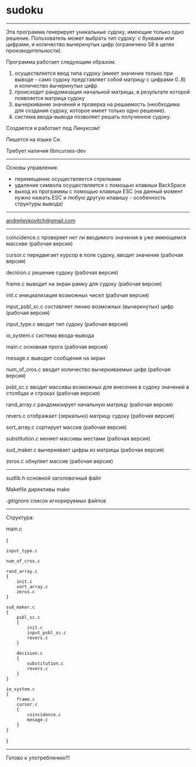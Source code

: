 # sudoku
______
Эта программа генерирует уникальные судоку, имеющие только одно решение. Пользователь может выбрать тип судоку: с буквами или цифрами, и количество вычеркнутых цифр (ограничено 58 в целях производительности).

Программа работает следующим образом:
1) осуществляется ввод типа судоку (имеет значение только при выводе - само судоку представляет собой матрицу с цифрами 0..8) и количество вычеркнутых цифр.
2) происходит рандомизация начальной матрицы, в результате которой появляется матрица судоку
3) вычеркивание значений и проверка на решаемость (необходима для создания судоку, которое имеет только одно решение).
4) система ввода-вывода позволяет решать полученное судоку.

Создается и работает под Линуксом!

Пишется на языке Си.

Требует наличия libncurses-dev
______
Основы управления:
- перемещение осуществляется стрелками
- удаление символа осуществляется с помощью клавиши BackSpace
- выход из программы с помощью клавиши ESC (на данный момент нужно нажать ESC и любую другую клавишу - особенность структуры вывода)
______
andrejlevkovitch@gmail.com
______
coincidence.c проверяет нет ли вводимого значения в уже имеющемся массиве (рабочая версия)

cursor.c передвигает курсор в поле судоку, вводит значения (рабочая версия)

decision.c решение судоку (рабочая версия)

frame.c выводит на экран рамку для судоку (рабочая версия)

init.c инициализация возможных чисел (рабочая версия)

input_psbl_sc.c составляет линию возможных (вычеркнутых) цифр (рабочая версия)

input_type.c вводит тип судоку (рабочая версия)

io_system.c система ввода-вывода

main.c основная прога (рабочая версия)

mesage.c выводит сообщения на экран

num_of_cros.c вводит количество вычеркиваемых цифр (рабочая версия)

psbl_sc.c вводит массивы возможных для внесения в судоку значений в столбцах и строках (рабочая версия)

rand_array.c рандомизирует начальную матрицу (рабочая версия)

revers.c отображает (зеркально) матрицу судоку (рабочая версия)

sort_array.c сортирует массив (рабочая версия)

substitution.c меняет массивы местами (рабочая версия)

sud_maker.c вычеркивает цифры из матрицы (рабочая версия)

zeros.c обнуляет массив (рабочая версия)
______
sudlib.h основной заголовочный файл

Makefile директивы make

.gitignore список игнорируемых файлов
______
Структура:

main.c

{

    input_type.c

    num_of_cros.c

    rand_array.c
    {
        init.c
        sort_array.c
        zeros.c
    }

    sud_maker.c
    {
        psbl_sc.c
        {
            init.c
            input_psbl_sc.c
            revers.c
        }

        decision.c
        {
            substitution.c
            revers.c
        }
    }

    io_system.c
    {
        frame.c
        cursor.c
        {
            coincidence.c
            mesage.c
        }
    }

}
______
Готово к употреблению!!!

